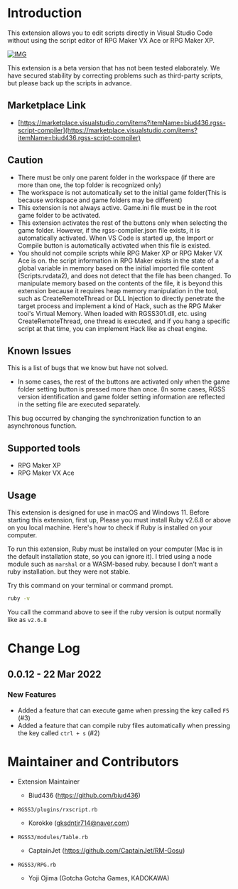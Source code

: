 # Introduction

This extension allows you to edit scripts directly in Visual Studio Code without using the script editor of RPG Maker VX Ace or RPG Maker XP.

[![IMG](https://img.youtube.com/vi/0uqOVCvXC-E/0.jpg)](https://youtu.be/0uqOVCvXC-E)

This extension is a beta version that has not been tested elaborately. We have secured stability by correcting problems such as third-party scripts, but please back up the scripts in advance.

## Marketplace Link

- [https://marketplace.visualstudio.com/items?itemName=biud436.rgss-script-compiler](https://marketplace.visualstudio.com/items?itemName=biud436.rgss-script-compiler)

## Caution

- There must be only one parent folder in the workspace (if there are more than one, the top folder is recognized only)
- The workspace is not automatically set to the initial game folder(This is because workspace and game folders may be different)
- This extension is not always active. Game.ini file must be in the root game folder to be activated.
- This extension activates the rest of the buttons only when selecting the game folder. However, if the rgss-compiler.json file exists, it is automatically activated. When VS Code is started up, the Import or Compile button is automatically activated when this file is existed.
- You should not compile scripts while RPG Maker XP or RPG Maker VX Ace is on. the script information in RPG Maker exists in the state of a global variable in memory based on the initial imported file content (Scripts.rvdata2), and does not detect that the file has been changed. To manipulate memory based on the contents of the file, it is beyond this extension because it requires heap memory manipulation in the tool, such as CreateRemoteThread or DLL Injection to directly penetrate the target process and implement a kind of Hack, such as the RPG Maker tool's Virtual Memory. When loaded with RGSS301.dll, etc. using CreateRemoteThread, one thread is executed, and if you hang a specific script at that time, you can implement Hack like as cheat engine.

## Known Issues

This is a list of bugs that we know but have not solved.

- In some cases, the rest of the buttons are activated only when the game folder setting button is pressed more than once. (In some cases, RGSS version identification and game folder setting information are reflected in the setting file are executed separately.

This bug occurred by changing the synchronization function to an asynchronous function.

## Supported tools

- RPG Maker XP
- RPG Maker VX Ace

## Usage

This extension is designed for use in macOS and Windows 11. Before starting this extension, first up, Please you must install Ruby v2.6.8 or above on you local machine. Here's how to check if Ruby is installed on your computer.

To run this extension, Ruby must be installed on your computer (Mac is in the default installation state, so you can ignore it). I tried using a node module such as `marshal` or a WASM-based ruby. because I don't want a ruby installation. but they were not stable.

Try this command on your terminal or command prompt.

```bash
ruby -v
```

You call the command above to see if the ruby version is output normally like as `v2.6.8`

# Change Log

## 0.0.12 - 22 Mar 2022

### New Features

- Added a feature that can execute game when pressing the key called `F5` (#3)
- Added a feature that can compile ruby files automatically when pressing the key called `ctrl + s` (#2)

# Maintainer and Contributors

- Extension Maintainer

  - Biud436 (https://github.com/biud436)

- `RGSS3/plugins/rxscript.rb`

  - Korokke (gksdntjr714@naver.com)

- `RGSS3/modules/Table.rb`

  - CaptainJet (https://github.com/CaptainJet/RM-Gosu)

- `RGSS3/RPG.rb`
  - Yoji Ojima (Gotcha Gotcha Games, KADOKAWA)
